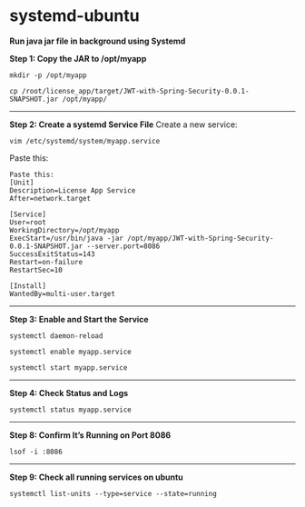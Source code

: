 # systemd-ubuntu

**Run java jar file in background using Systemd**


**Step 1: Copy the JAR to /opt/myapp**

```ssh
mkdir -p /opt/myapp
```

```ssh
cp /root/license_app/target/JWT-with-Spring-Security-0.0.1-SNAPSHOT.jar /opt/myapp/
```

<hr>

**Step 2: Create a systemd Service File**
Create a new service:

```ssh
vim /etc/systemd/system/myapp.service
```

Paste this:

```ssh
Paste this:
[Unit]
Description=License App Service
After=network.target

[Service]
User=root
WorkingDirectory=/opt/myapp
ExecStart=/usr/bin/java -jar /opt/myapp/JWT-with-Spring-Security-0.0.1-SNAPSHOT.jar --server.port=8086
SuccessExitStatus=143
Restart=on-failure
RestartSec=10

[Install]
WantedBy=multi-user.target
```

<hr>

**Step 3: Enable and Start the Service**

```ssh
systemctl daemon-reload
```

```ssh
systemctl enable myapp.service
```

```ssh
systemctl start myapp.service
```

<hr>

**Step 4: Check Status and Logs**

```ssh
systemctl status myapp.service
```

<hr>

**Step 8: Confirm It’s Running on Port 8086**

```ssh
lsof -i :8086
```

<hr>

**Step 9: Check all running services on ubuntu**

```ssh
systemctl list-units --type=service --state=running
```


